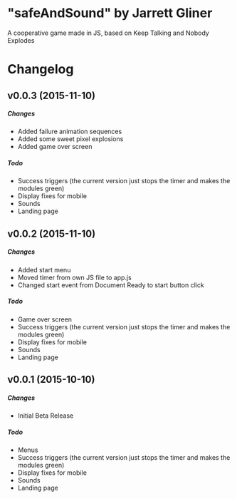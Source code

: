 # "safeAndSound" by Jarrett Gliner
A cooperative game made in JS, based on Keep Talking and Nobody Explodes

# Changelog

## v0.0.3 (2015-11-10)

##### Changes
* Added failure animation sequences
* Added some sweet pixel explosions
* Added game over screen

##### Todo
* Success triggers (the current version just stops the timer and makes the modules green)
* Display fixes for mobile
* Sounds
* Landing page

## v0.0.2 (2015-11-10)

##### Changes
* Added start menu
* Moved timer from own JS file to app.js
* Changed start event from Document Ready to start button click

##### Todo
* Game over screen
* Success triggers (the current version just stops the timer and makes the modules green)
* Display fixes for mobile
* Sounds
* Landing page


## v0.0.1 (2015-10-10)

##### Changes
* Initial Beta Release

##### Todo
* Menus
* Success triggers (the current version just stops the timer and makes the modules green)
* Display fixes for mobile
* Sounds
* Landing page
